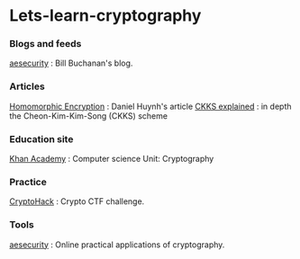 # Lets-learn-cryptography

### Blogs and feeds
[aesecurity](https://medium.com/asecuritysite-when-bob-met-alice) : Bill Buchanan's blog.

### Articles
[Homomorphic Encryption](https://towardsdatascience.com/homomorphic-encryption-intro-part-1-overview-and-use-cases-a601adcff06c) : Daniel Huynh's article
[CKKS explained](https://blog.openmined.org/ckks-explained-part-1-simple-encoding-and-decoding/) : in depth the Cheon-Kim-Kim-Song (CKKS) scheme

### Education site
[Khan Academy](https://www.khanacademy.org/computing/computer-science/cryptography) : Computer science Unit: Cryptography

### Practice
[CryptoHack](https://cryptohack.org/challenges/) : Crypto CTF challenge.

### Tools
[aesecurity](https://asecuritysite.com/) : Online practical applications of cryptography.

